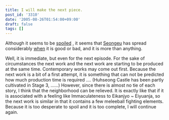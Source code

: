 ```yaml
---
title: I will make the next piece.
post_id: '3310'
date: '2005-08-26T01:54:00+09:00'
draft: false
tags: []
---
```


Although it seems to be [spoiled](/!/thA/) , it seems that [Seongeu](/!/thA/) has spread considerably [when](/!/thA/) it is good or bad, and it is more than anything.

Well, it is immediate, but even for the next episode. For the sake of circumstances the next work and the next work are starting to be produced at the same time. Contemporary works may come out first. Because the next work is a bit of a first attempt, it is something that can not be predicted how much production time is required .... (Huhseong Castle has been partly cultivated in Stage 3, ......) However, since there is almost no tie of each story, I think that the neighborhood can be relieved. It is exactly like that if it is associated with a feeling like Immaculateness to Eikanjyo ~ Eiyuanja, so the next work is similar in that it contains a few meleeball fighting elements. Because it is too desperate to spoil and it is too complete, I will continue again.